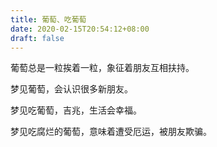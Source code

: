 ```yaml
---
title: 葡萄、吃葡萄
date: 2020-02-15T20:54:12+08:00
draft: false
---
```


葡萄总是一粒挨着一粒，象征着朋友互相扶持。

梦见葡萄，会认识很多新朋友。

梦见吃葡萄，吉兆，生活会幸福。

梦见吃腐烂的葡萄，意味着遭受厄运，被朋友欺骗。
